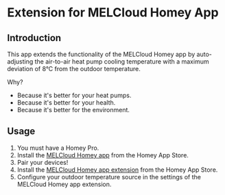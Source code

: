 # Extension for MELCloud Homey App

## Introduction

This app extends the functionality of the MELCloud Homey app by auto-adjusting the air-to-air heat pump cooling temperature with a maximum deviation of 8°C from the outdoor temperature.

Why?

- Because it's better for your heat pumps.
- Because it's better for your health.
- Because it's better for the environment.

## Usage

1.  You must have a Homey Pro.
2.  Install the [MELCloud Homey app](https://homey.app/a/com.mecloud) from the Homey App Store.
3.  Pair your devices!
4.  Install the [MELCloud Homey app extension](https://homey.app/a/com.mecloud.extension) from the Homey App Store.
5.  Configure your outdoor temperature source in the settings of the MELCloud Homey app extension.
